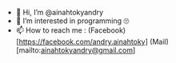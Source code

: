 - 👋 Hi, I’m @ainahtokyandry
- 👀 I’m interested in programming 🙄
- 📫 How to reach me : (Facebook)[https://facebook.com/andry.ainahtoky] (Mail)[mailto:ainahtokyandry@gmail.com]
